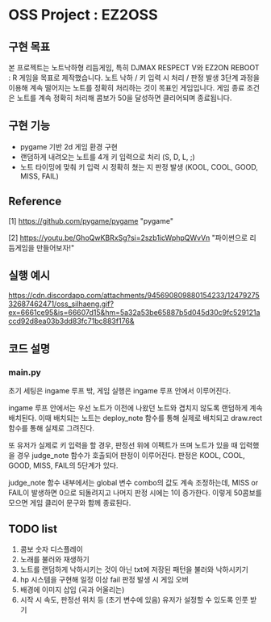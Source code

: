 # OSS Project : EZ2OSS

## 구현 목표
본 프로젝트는 노트낙하형 리듬게임, 특히 DJMAX RESPECT V와 EZ2ON REBOOT : R 게임을 목표로 제작했습니다. 노트 낙하 / 키 입력 시 처리 / 판정 발생 3단계 과정을 이용해 계속 떨어지는 노트를 정확히 처리하는 것이 목표인 게임입니다. 게임 종료 조건은 노트를 계속 정확히 처리해 콤보가 50을 달성하면 클리어되며 종료됩니다.

## 구현 기능
+ pygame 기반 2d 게임 환경 구현
+ 랜덤하게 내려오는 노트를 4개 키 입력으로 처리 (S, D, L, ;)
+ 노트 타이밍에 맞춰 키 입력 시 정확히 쳤는 지 판정 발생 (KOOL, COOL, GOOD, MISS, FAIL)

## Reference
[1] https://github.com/pygame/pygame "pygame"

[2] https://youtu.be/GhoQwKBRxSg?si=2szb1icWphpQWvVn "파이썬으로 리듬게임을 만들어보자!"

## 실행 예시
https://cdn.discordapp.com/attachments/945690809880154233/1247927532687462471/oss_silhaeng.gif?ex=6661ce95&is=66607d15&hm=5a32a53be65887b5d045d30c9fc529121accd92d8ea03b3dd83fc71bc883f176&

## 코드 설명
### main.py
초기 세팅은 ingame 루프 밖, 게임 실행은 ingame 루프 안에서 이루어진다.

ingame 루프 안에서는 우선 노트가 이전에 나왔던 노트와 겹치지 않도록 랜덤하게 계속 배치된다.
이때 배치되는 노트는 deploy_note 함수를 통해 실제로 배치되고 draw.rect 함수를 통해 실제로 그려진다.

또 유저가 실제로 키 입력을 할 경우, 판정선 위에 이펙트가 뜨며 노트가 있을 때 입력했을 경우 judge_note 함수가 호출되어 판정이 이루어진다.
판정은 KOOL, COOL, GOOD, MISS, FAIL의 5단계가 있다.

judge_note 함수 내부에서는 global 변수 combo의 값도 계속 조정하는데, MISS or FAIL이 발생하면 0으로 되돌려지고 나머지 판정 시에는 1이 증가한다.
이렇게 50콤보를 모으면 게임 클리어 문구와 함께 종료된다.

## TODO list
1. 콤보 숫자 디스플레이
2. 노래를 불러와 재생하기
3. 노트를 랜덤하게 낙하시키는 것이 아닌 txt에 저장된 패턴을 불러와 낙하시키기
4. hp 시스템을 구현해 일정 이상 fail 판정 발생 시 게임 오버
5. 배경에 이미지 삽입 (곡과 어울리는)
6. 시작 시 속도, 판정선 위치 등 (초기 변수에 있음) 유저가 설정할 수 있도록 인풋 받기

